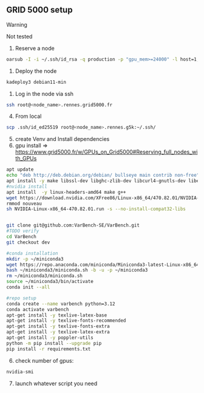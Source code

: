 ## GRID 5000 setup

> [!WARNING]  
> Not tested


1. Reserve a node
```sh
oarsub -I -i ~/.ssh/id_rsa -q production -p "gpu_mem>=24000" -l host=1,walltime=3 -t deploy
```
1. Deploy the node
```sh
kadeploy3 debian11-min
```
1. Log in the node via ssh
```sh
ssh root@<node_name>.rennes.grid5000.fr
```
4. From local
```sh
scp .ssh/id_ed25519 root@<node_name>.rennes.g5k:~/.ssh/
```

5. create Venv and Install dependencies
6. gpu install => https://www.grid5000.fr/w/GPUs_on_Grid5000#Reserving_full_nodes_with_GPUs
```sh
apt update
echo "deb http://deb.debian.org/debian/ bullseye main contrib non-free" | sudo tee -a /etc/apt/sources.list
apt install -y make libssl-dev libghc-zlib-dev libcurl4-gnutls-dev libexpat1-dev unzip git-all
#nvidia install 
apt install  -y linux-headers-amd64 make g++
wget https://download.nvidia.com/XFree86/Linux-x86_64/470.82.01/NVIDIA-Linux-x86_64-470.82.01.run
rmmod nouveau
sh NVIDIA-Linux-x86_64-470.82.01.run -s --no-install-compat32-libs


git clone git@github.com:VarBench-SE/VarBench.git
#TODO verify
cd VarBench
git checkout dev

#conda installation
mkdir -p ~/miniconda3
wget https://repo.anaconda.com/miniconda/Miniconda3-latest-Linux-x86_64.sh -O ~/miniconda3/miniconda.sh
bash ~/miniconda3/miniconda.sh -b -u -p ~/miniconda3
rm ~/miniconda3/miniconda.sh
source ~/miniconda3/bin/activate
conda init --all

#repo setup
conda create --name varbench python=3.12
conda activate varbench
apt-get install -y texlive-latex-base
apt-get install -y texlive-fonts-recommended
apt-get install -y texlive-fonts-extra
apt-get install -y texlive-latex-extra
apt-get install -y poppler-utils
python -m pip install --upgrade pip
pip install -r requirements.txt
```
6. check number of gpus:
```sh
nvidia-smi
```
7. launch whatever script you need

